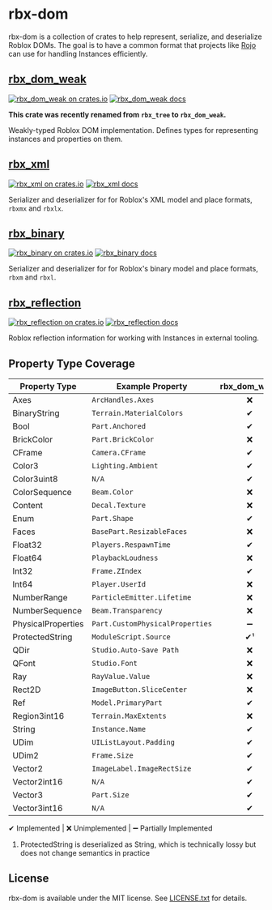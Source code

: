 # rbx-dom
rbx-dom is a collection of crates to help represent, serialize, and deserialize Roblox DOMs. The goal is to have a common format that projects like [Rojo](https://github.com/LPGhatguy/rojo) can use for handling Instances efficiently.

## [rbx_dom_weak](rbx_dom_weak)
[![rbx_dom_weak on crates.io](https://img.shields.io/crates/v/rbx_dom_weak.svg)](https://crates.io/crates/rbx_dom_weak)
[![rbx_dom_weak docs](https://img.shields.io/badge/docs-docs.rs-orange.svg)](https://docs.rs/rbx_dom_weak)

**This crate was recently renamed from `rbx_tree` to `rbx_dom_weak`.**

Weakly-typed Roblox DOM implementation. Defines types for representing instances and properties on them.

## [rbx_xml](rbx_xml)
[![rbx_xml on crates.io](https://img.shields.io/crates/v/rbx_xml.svg)](https://crates.io/crates/rbx_xml)
[![rbx_xml docs](https://img.shields.io/badge/docs-docs.rs-orange.svg)](https://docs.rs/rbx_xml)

Serializer and deserializer for for Roblox's XML model and place formats, `rbxmx` and `rbxlx`.

## [rbx_binary](rbx_binary)
[![rbx_binary on crates.io](https://img.shields.io/crates/v/rbx_binary.svg)](https://crates.io/crates/rbx_binary)
[![rbx_binary docs](https://img.shields.io/badge/docs-docs.rs-orange.svg)](https://docs.rs/rbx_binary)

Serializer and deserializer for for Roblox's binary model and place formats, `rbxm` and `rbxl`.

## [rbx_reflection](rbx_reflection)
[![rbx_reflection on crates.io](https://img.shields.io/crates/v/rbx_reflection.svg)](https://crates.io/crates/rbx_reflection)
[![rbx_reflection docs](https://img.shields.io/badge/docs-docs.rs-orange.svg)](https://docs.rs/rbx_reflection)

Roblox reflection information for working with Instances in external tooling.

## Property Type Coverage

| Property Type      | Example Property                | rbx\_dom\_weak | rbx\_xml | rbx\_binary |
| ------------------ | ------------------------------- |:---------:|:--------:|:-----------:|
| Axes               | `ArcHandles.Axes`               | ❌ | ❌ | ❌ |
| BinaryString       | `Terrain.MaterialColors`        | ✔ | ✔ | ❌ |
| Bool               | `Part.Anchored`                 | ✔ | ✔ | ✔ |
| BrickColor         | `Part.BrickColor`               | ❌ | ❌ | ❌ |
| CFrame             | `Camera.CFrame`                 | ✔ | ✔ | ❌ |
| Color3             | `Lighting.Ambient`              | ✔ | ✔ | ❌ |
| Color3uint8        | `N/A`                           | ✔ | ✔ | ❌ |
| ColorSequence      | `Beam.Color`                    | ❌ | ❌ | ❌ |
| Content            | `Decal.Texture`                 | ❌ | ❌ | ❌ |
| Enum               | `Part.Shape`                    | ✔ | ✔ | ❌ |
| Faces              | `BasePart.ResizableFaces`       | ❌ | ❌ | ❌ |
| Float32            | `Players.RespawnTime`           | ✔ | ✔ | ❌ |
| Float64            | `PlaybackLoudness`              | ❌ | ❌ | ❌ |
| Int32              | `Frame.ZIndex`                  | ✔ | ✔ | ❌ |
| Int64              | `Player.UserId`                 | ❌ | ❌ | ❌ |
| NumberRange        | `ParticleEmitter.Lifetime`      | ❌ | ❌ | ❌ |
| NumberSequence     | `Beam.Transparency`             | ❌ | ❌ | ❌ |
| PhysicalProperties | `Part.CustomPhysicalProperties` | ➖ | ➖ | ❌ |
| ProtectedString    | `ModuleScript.Source`           | ✔¹ | ✔¹ | ❌ |
| QDir               | `Studio.Auto-Save Path`         | ❌ | ❌ | ❌ |
| QFont              | `Studio.Font`                   | ❌ | ❌ | ❌ |
| Ray                | `RayValue.Value`                | ❌ | ❌ | ❌ |
| Rect2D             | `ImageButton.SliceCenter`       | ❌ | ❌ | ❌ |
| Ref                | `Model.PrimaryPart`             | ✔ | ✔ | ❌ |
| Region3int16       | `Terrain.MaxExtents`            | ❌ | ❌ | ❌ |
| String             | `Instance.Name`                 | ✔ | ✔ | ✔ |
| UDim               | `UIListLayout.Padding`          | ✔ | ✔ | ❌ |
| UDim2              | `Frame.Size`                    | ✔ | ✔ | ❌ |
| Vector2            | `ImageLabel.ImageRectSize`      | ✔ | ✔ | ❌ |
| Vector2int16       | `N/A`                           | ✔ | ✔ | ❌ |
| Vector3            | `Part.Size`                     | ✔ | ✔ | ❌ |
| Vector3int16       | `N/A`                           | ✔ | ✔ | ❌ |

✔ Implemented | ❌ Unimplemented | ➖ Partially Implemented

1. ProtectedString is deserialized as String, which is technically lossy but does not change semantics in practice

## License
rbx-dom is available under the MIT license. See [LICENSE.txt](LICENSE.txt) for details.